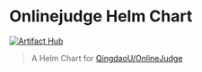 # Onlinejudge Helm Chart
[![Artifact Hub](https://img.shields.io/endpoint?url=https://artifacthub.io/badge/repository/onlinejudge)](https://artifacthub.io/packages/search?repo=onlinejudge)
> A Helm Chart for [QingdaoU/OnlineJudge](https://github.com/QingdaoU/OnlineJudge)
